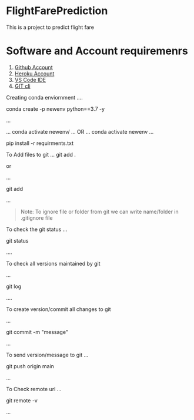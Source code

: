 # FlightFarePrediction
This is a project to predict flight fare 

# Software and Account requiremenrs

1. [Github Account](https://github.com)
2. [Heroku Account](https://dashboard.heroku.com/login)
3. [VS Code IDE](https://code.visualstudio.com/download)
4. [GIT cli](https://git-scm.com/downloads)


Creating conda enviornment
....

conda create -p newenv python==3.7 -y

...

...
conda activate newenv/
...
OR
...
conda activate newenv
...

pip install -r requirments.txt

To Add files to git
...
git add .

or

...

git add <filename>

...

> Note: To ignore file or folder from git we can write name/folder in .gitignore file

To check the git status
...

git status

....

To check all versions maintained by git

...

git log

....

To create version/commit all changes to git

...

git commit -m "message"

...

To send version/message to git
...

git push origin main

...

To Check remote url
...

git remote -v

...

